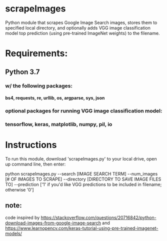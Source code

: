 # scrapeImages
Python module that scrapes Google Image Search images, stores them to specified local directory, and optionally adds VGG image classification model top prediction (using pre-trained ImageNet weights) to the filename.

# Requirements: 
## Python 3.7
### w/ the following packages:
#### bs4, requests, re, urllib, os, argparse, sys, json
### optional packages for running VGG image classification model:
### tensorflow, keras, matplotlib, numpy, pil, io

# Instructions
To run this module, download 'scrapeImages.py' to your local drive, open up command line, then enter:

  python scrapeImages.py --search [IMAGE SEARCH TERM] --num_images [# OF IMAGES TO SCRAPE] --directory [DIRECTORY TO SAVE IMAGE FILES TO] --prediction ['1' if you'd like VGG predictions to be included in filename; otherwise '0']
  
## note: 
code inspired by https://stackoverflow.com/questions/20716842/python-download-images-from-google-image-search and https://www.learnopencv.com/keras-tutorial-using-pre-trained-imagenet-models/
